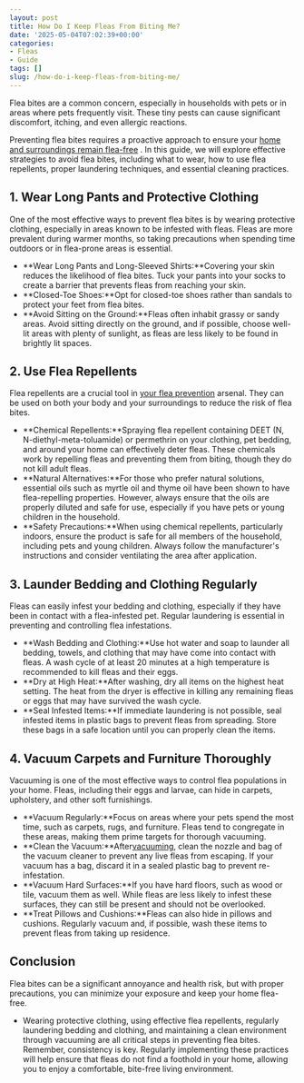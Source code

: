 ```yaml
---
layout: post
title: How Do I Keep Fleas From Biting Me?
date: '2025-05-04T07:02:39+00:00'
categories:
- Fleas
- Guide
tags: []
slug: /how-do-i-keep-fleas-from-biting-me/
---
```


Flea bites are a common concern, especially in households with pets or in areas where pets frequently visit. These tiny pests can cause significant discomfort, itching, and even allergic reactions.

Preventing flea bites requires a proactive approach to ensure your
[home and surroundings remain flea-free](https://pestpolicy.com/can-humans-carry-fleas-from-one-home-to-another/)
. In this guide, we will explore effective strategies to avoid flea bites, including what to wear, how to use flea repellents, proper laundering techniques, and essential cleaning practices.
## 1. Wear Long Pants and Protective Clothing
One of the most effective ways to prevent flea bites is by wearing protective clothing, especially in areas known to be infested with fleas. Fleas are more prevalent during warmer months, so taking precautions when spending time outdoors or in flea-prone areas is essential.
- **Wear Long Pants and Long-Sleeved Shirts:**Covering your skin reduces the likelihood of flea bites. Tuck your pants into your socks to create a barrier that prevents fleas from reaching your skin.
- **Closed-Toe Shoes:**Opt for closed-toe shoes rather than sandals to protect your feet from flea bites.
- **Avoid Sitting on the Ground:**Fleas often inhabit grassy or sandy areas. Avoid sitting directly on the ground, and if possible, choose well-lit areas with plenty of sunlight, as fleas are less likely to be found in brightly lit spaces.
## 2. Use Flea Repellents
Flea repellents are a crucial tool in
[your flea prevention](https://pestpolicy.com/flea-repellent-for-humans/)
arsenal. They can be used on both your body and your surroundings to reduce the risk of flea bites.
- **Chemical Repellents:**Spraying flea repellent containing DEET (N, N-diethyl-meta-toluamide) or permethrin on your clothing, pet bedding, and around your home can effectively deter fleas. These chemicals work by repelling fleas and preventing them from biting, though they do not kill adult fleas.
- **Natural Alternatives:**For those who prefer natural solutions, essential oils such as myrtle oil and thyme oil have been shown to have flea-repelling properties. However, always ensure that the oils are properly diluted and safe for use, especially if you have pets or young children in the household.
- **Safety Precautions:**When using chemical repellents, particularly indoors, ensure the product is safe for all members of the household, including pets and young children. Always follow the manufacturer's instructions and consider ventilating the area after application.
## 3. Launder Bedding and Clothing Regularly
Fleas can easily infest your bedding and clothing, especially if they have been in contact with a flea-infested pet. Regular laundering is essential in preventing and controlling flea infestations.
- **Wash Bedding and Clothing:**Use hot water and soap to launder all bedding, towels, and clothing that may have come into contact with fleas. A wash cycle of at least 20 minutes at a high temperature is recommended to kill fleas and their eggs.
- **Dry at High Heat:**After washing, dry all items on the highest heat setting. The heat from the dryer is effective in killing any remaining fleas or eggs that may have survived the wash cycle.
- **Seal Infested Items:**If immediate laundering is not possible, seal infested items in plastic bags to prevent fleas from spreading. Store these bags in a safe location until you can properly clean the items.
## 4. Vacuum Carpets and Furniture Thoroughly
Vacuuming is one of the most effective ways to control flea populations in your home. Fleas, including their eggs and larvae, can hide in carpets, upholstery, and other soft furnishings.
- **Vacuum Regularly:**Focus on areas where your pets spend the most time, such as carpets, rugs, and furniture. Fleas tend to congregate in these areas, making them prime targets for thorough vacuuming.
- **Clean the Vacuum:**After[vacuuming](https://pestpolicy.com/best-vacuum-for-fleas/), clean the nozzle and bag of the vacuum cleaner to prevent any live fleas from escaping. If your vacuum has a bag, discard it in a sealed plastic bag to prevent re-infestation.
- **Vacuum Hard Surfaces:**If you have hard floors, such as wood or tile, vacuum them as well. While fleas are less likely to infest these surfaces, they can still be present and should not be overlooked.
- **Treat Pillows and Cushions:**Fleas can also hide in pillows and cushions. Regularly vacuum and, if possible, wash these items to prevent fleas from taking up residence.
## Conclusion
Flea bites can be a significant annoyance and health risk, but with proper precautions, you can minimize your exposure and keep your home flea-free.
- Wearing protective clothing, using effective flea repellents, regularly laundering bedding and clothing, and maintaining a clean environment through vacuuming are all critical steps in preventing flea bites.
Remember, consistency is key. Regularly implementing these practices will help ensure that fleas do not find a foothold in your home, allowing you to enjoy a comfortable, bite-free living environment.
